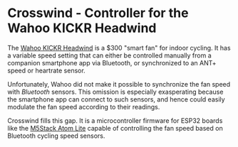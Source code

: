 # Crosswind - Controller for the Wahoo KICKR Headwind

The [Wahoo KICKR Headwind][headwind] is a $300 "smart fan" for indoor cycling. It has a variable speed setting that can either be controlled manually from a companion smartphone app via Bluetooth, or synchronized to an ANT+ speed or heartrate sensor.

Unfortunately, Wahoo did not make it possible to synchronize the fan speed with *Bluetooth* sensors. This omission is especially exasperating because the smartphone app can connect to such sensors, and hence could easily modulate the fan speed according to their readings.

Crosswind fills this gap. It is a microcontroller firmware for ESP32 boards like the [M5Stack Atom Lite][atom-lite] capable of controlling the fan speed based on Bluetooth cycling speed sensors.

  [headwind]: https://www.wahoofitness.com/devices/indoor-cycling/accessories/kickr-headwind-buy-us
  [atom-lite]: https://shop.m5stack.com/products/atom-lite-esp32-development-kit
